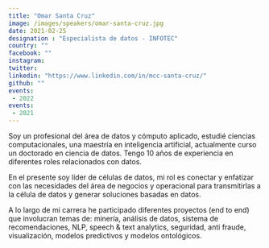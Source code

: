 ```yaml
---
title: "Omar Santa Cruz"
image: /images/speakers/omar-santa-cruz.jpg
date: 2021-02-25
designation : "Especialista de datos - INFOTEC"
country: ""
facebook: ""
instagram: 
twitter: 
linkedin: "https://www.linkedin.com/in/mcc-santa-cruz/"
github: ""
events:
 - 2022
events:
 - 2021
---
```


Soy un profesional del área de datos y cómputo aplicado, estudié ciencias computacionales, una maestría en inteligencia artificial, actualmente curso un doctorado en ciencia de datos. Tengo 10 años de experiencia en diferentes roles relacionados con datos. 

En el presente soy líder de células de datos, mi rol es conectar y enfatizar con las necesidades del área de negocios y operacional para transmitirlas a la célula de datos y generar soluciones basadas en datos.  

A lo largo de mi carrera he participado diferentes proyectos (end to end) que involucran temas de: minería, análisis de datos, sistema de recomendaciones, NLP, speech & text analytics, seguridad, anti fraude, visualización, modelos predictivos y modelos ontológicos.